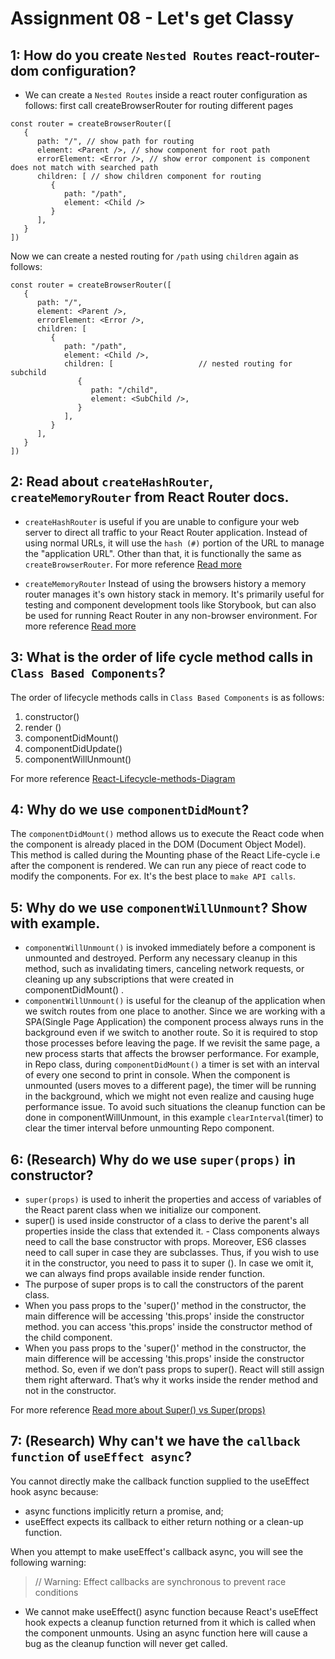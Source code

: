 # Assignment 08 - Let's get Classy

## 1: How do you create `Nested Routes` react-router-dom configuration?

- We can create a `Nested Routes` inside a react router configuration as follows:
first call createBrowserRouter for routing different pages

```
const router = createBrowserRouter([
   {
      path: "/", // show path for routing
      element: <Parent />, // show component for root path
      errorElement: <Error />, // show error component is component does not match with searched path
      children: [ // show children component for routing
         {
            path: "/path",
            element: <Child />
         }
      ],
   }
])
```

Now we can create a nested routing for `/path` using `children` again as follows:

```
const router = createBrowserRouter([
   {
      path: "/",
      element: <Parent />,
      errorElement: <Error />,
      children: [
         {
            path: "/path",
            element: <Child />,
            children: [                   // nested routing for subchild
               {
                  path: "/child",
                  element: <SubChild />,
               }
            ],
         }
      ],
   }
])
```

## 2: Read about `createHashRouter`, `createMemoryRouter` from React Router docs.

- `createHashRouter` is useful if you are unable to configure your web server to direct all traffic to your React Router application. Instead of using normal URLs, it will use the `hash (#)` portion of the URL to manage the "application URL".
  Other than that, it is functionally the same as `createBrowserRouter`.
  For more reference [Read more](https://reactrouter.com/en/main/routers/create-hash-router)

- `createMemoryRouter` Instead of using the browsers history a memory router manages it's own history stack in memory. It's primarily useful for testing and component development tools like Storybook, but can also be used for running React Router in any non-browser environment.
  For more reference [Read more](https://reactrouter.com/en/main/routers/create-memory-router)

## 3: What is the order of life cycle method calls in `Class Based Components`?

The order of lifecycle methods calls in `Class Based Components` is as follows:

1. constructor()
2. render ()
3. componentDidMount()
4. componentDidUpdate()
5. componentWillUnmount()

For more reference [React-Lifecycle-methods-Diagram](https://projects.wojtekmaj.pl/react-lifecycle-methods-diagram/)

## 4: Why do we use `componentDidMount`?

The `componentDidMount()` method allows us to execute the React code when the component is already placed in the DOM (Document Object Model). This method is called during the Mounting phase of the React Life-cycle i.e after the component is rendered.
We can run any piece of react code to modify the components. For ex. It's the best place to `make API calls`.

## 5: Why do we use `componentWillUnmount`? Show with example.

- `componentWillUnmount()` is invoked immediately before a component is unmounted and destroyed. Perform any necessary cleanup in this method, such as invalidating timers, canceling network requests, or cleaning up any subscriptions that were created in componentDidMount() .
- `componentWillUnmount()` is useful for the cleanup of the application when we switch routes from one place to another. Since we are working with a SPA(Single Page Application) the component process always runs in the background even if we switch to another route. So it is required to stop those processes before leaving the page. If we revisit the same page, a new process starts that affects the browser performance.
  For example, in Repo class, during `componentDidMount()` a timer is set with an interval of every one second to print in console. When the component is unmounted (users moves to a different page), the timer will be running in the background, which we might not even realize and causing huge performance issue. To avoid such situations the cleanup function can be done in componentWillUnmount, in this example `clearInterval`(timer) to clear the timer interval before unmounting Repo component.

## 6: (Research) Why do we use `super(props)` in constructor?

- `super(props)` is used to inherit the properties and access of variables of the React parent class when we initialize our component.
- super() is used inside constructor of a class to derive the parent's all properties inside the class that extended it. - Class components always need to call the base constructor with props. Moreover, ES6 classes need to call super in case they are subclasses. Thus, if you wish to use it in the constructor, you need to pass it to super ().
  In case we omit it, we can always find props available inside render function.
- The purpose of super props is to call the constructors of the parent class.
- When you pass props to the 'super()' method in the constructor, the main difference will be accessing 'this.props' inside the constructor method. you can access 'this.props' inside the constructor method of the child component.
- When you pass props to the 'super()' method in the constructor, the main difference will be accessing 'this.props' inside the constructor method. So, even if we don’t pass props to super(). React will still assign them right afterward. That’s why it works inside the render method and not in the constructor.

For more reference [Read more about Super() vs Super(props)](https://www.turing.com/kb/beginners-guide-to-super-and-super-props-in-react)

## 7: (Research) Why can't we have the `callback function` of `useEffect async`?

You cannot directly make the callback function supplied to the useEffect hook async because:

- async functions implicitly return a promise, and;
- useEffect expects its callback to either return nothing or a clean-up function.

When you attempt to make useEffect's callback async, you will see the following warning:

> // Warning: Effect callbacks are synchronous to prevent race conditions

- We cannot make useEffect() async function because React's useEffect hook expects a cleanup function returned from it which is called when the component unmounts. Using an async function here will cause a bug as the cleanup function will never get called.
